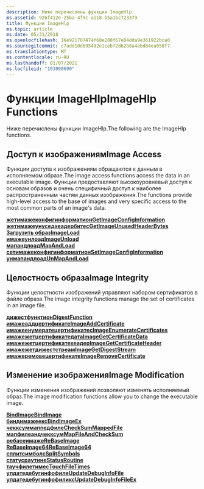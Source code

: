 ```yaml
---
description: Ниже перечислены функции ImageHlp.
ms.assetid: 926f412e-25ba-4f9c-a118-b5a1bc723379
title: Функции ImageHlp
ms.topic: article
ms.date: 05/31/2018
ms.openlocfilehash: 16e921707474f68e288f67e84dda9e361922bca0
ms.sourcegitcommit: c7add10d695482e1ceb72d62b8a4ebd84ea050f7
ms.translationtype: MT
ms.contentlocale: ru-RU
ms.lasthandoff: 01/07/2021
ms.locfileid: "103990690"
---
```

# <a name="imagehlp-functions"></a><span data-ttu-id="57341-103">Функции ImageHlp</span><span class="sxs-lookup"><span data-stu-id="57341-103">ImageHlp Functions</span></span>

<span data-ttu-id="57341-104">Ниже перечислены функции ImageHlp.</span><span class="sxs-lookup"><span data-stu-id="57341-104">The following are the ImageHlp functions.</span></span>

## <a name="image-access"></a><span data-ttu-id="57341-105">Доступ к изображениям</span><span class="sxs-lookup"><span data-stu-id="57341-105">Image Access</span></span>

<span data-ttu-id="57341-106">Функции доступа к изображениям обращаются к данным в исполняемом образе.</span><span class="sxs-lookup"><span data-stu-id="57341-106">The image access functions access the data in an executable image.</span></span> <span data-ttu-id="57341-107">Функции предоставляют высокоуровневый доступ к основам образов и очень специфичный доступ к наиболее распространенным частям данных изображения.</span><span class="sxs-lookup"><span data-stu-id="57341-107">The functions provide high-level access to the base of images and very specific access to the most common parts of an image's data.</span></span>

<dl>

[<span data-ttu-id="57341-108">**жетимажеконфигинформатион**</span><span class="sxs-lookup"><span data-stu-id="57341-108">**GetImageConfigInformation**</span></span>](/windows/desktop/api/Imagehlp/nf-imagehlp-getimageconfiginformation)  
[<span data-ttu-id="57341-109">**жетимажеунуседхеадербитес**</span><span class="sxs-lookup"><span data-stu-id="57341-109">**GetImageUnusedHeaderBytes**</span></span>](/windows/desktop/api/Imagehlp/nf-imagehlp-getimageunusedheaderbytes)  
[<span data-ttu-id="57341-110">**Загрузить образ**</span><span class="sxs-lookup"><span data-stu-id="57341-110">**ImageLoad**</span></span>](/windows/desktop/api/Imagehlp/nf-imagehlp-imageload)  
[<span data-ttu-id="57341-111">**имажеунлоад**</span><span class="sxs-lookup"><span data-stu-id="57341-111">**ImageUnload**</span></span>](/windows/desktop/api/Imagehlp/nf-imagehlp-imageunload)  
[<span data-ttu-id="57341-112">**мапандлоад**</span><span class="sxs-lookup"><span data-stu-id="57341-112">**MapAndLoad**</span></span>](/windows/desktop/api/Imagehlp/nf-imagehlp-mapandload)  
[<span data-ttu-id="57341-113">**сетимажеконфигинформатион**</span><span class="sxs-lookup"><span data-stu-id="57341-113">**SetImageConfigInformation**</span></span>](/windows/desktop/api/Imagehlp/nf-imagehlp-setimageconfiginformation)  
[<span data-ttu-id="57341-114">**унмапандлоад**</span><span class="sxs-lookup"><span data-stu-id="57341-114">**UnMapAndLoad**</span></span>](/windows/desktop/api/Imagehlp/nf-imagehlp-unmapandload)  
</dl>

## <a name="image-integrity"></a><span data-ttu-id="57341-115">Целостность образа</span><span class="sxs-lookup"><span data-stu-id="57341-115">Image Integrity</span></span>

<span data-ttu-id="57341-116">Функции целостности изображений управляют набором сертификатов в файле образа.</span><span class="sxs-lookup"><span data-stu-id="57341-116">The image integrity functions manage the set of certificates in an image file.</span></span>

<dl>

[<span data-ttu-id="57341-117">**дижестфунктион**</span><span class="sxs-lookup"><span data-stu-id="57341-117">**DigestFunction**</span></span>](/windows/desktop/api/Imagehlp/nc-imagehlp-digest_function)  
[<span data-ttu-id="57341-118">**имажеаддцертификате**</span><span class="sxs-lookup"><span data-stu-id="57341-118">**ImageAddCertificate**</span></span>](/windows/desktop/api/Imagehlp/nf-imagehlp-imageaddcertificate)  
[<span data-ttu-id="57341-119">**имажеенумератецертификатес**</span><span class="sxs-lookup"><span data-stu-id="57341-119">**ImageEnumerateCertificates**</span></span>](/windows/desktop/api/Imagehlp/nf-imagehlp-imageenumeratecertificates)  
[<span data-ttu-id="57341-120">**имажежетцертификатедата**</span><span class="sxs-lookup"><span data-stu-id="57341-120">**ImageGetCertificateData**</span></span>](/windows/desktop/api/Imagehlp/nf-imagehlp-imagegetcertificatedata)  
[<span data-ttu-id="57341-121">**имажежетцертификатехеадер**</span><span class="sxs-lookup"><span data-stu-id="57341-121">**ImageGetCertificateHeader**</span></span>](/windows/desktop/api/Imagehlp/nf-imagehlp-imagegetcertificateheader)  
[<span data-ttu-id="57341-122">**имажежетдижестстреам**</span><span class="sxs-lookup"><span data-stu-id="57341-122">**ImageGetDigestStream**</span></span>](/windows/desktop/api/Imagehlp/nf-imagehlp-imagegetdigeststream)  
[<span data-ttu-id="57341-123">**имажеремовецертификате**</span><span class="sxs-lookup"><span data-stu-id="57341-123">**ImageRemoveCertificate**</span></span>](/windows/desktop/api/Imagehlp/nf-imagehlp-imageremovecertificate)  
</dl>

## <a name="image-modification"></a><span data-ttu-id="57341-124">Изменение изображения</span><span class="sxs-lookup"><span data-stu-id="57341-124">Image Modification</span></span>

<span data-ttu-id="57341-125">Функции изменения изображений позволяют изменять исполняемый образ.</span><span class="sxs-lookup"><span data-stu-id="57341-125">The image modification functions allow you to change the executable image.</span></span>

<dl>

[<span data-ttu-id="57341-126">**BindImage**</span><span class="sxs-lookup"><span data-stu-id="57341-126">**BindImage**</span></span>](/windows/desktop/api/Imagehlp/nf-imagehlp-bindimage)  
[<span data-ttu-id="57341-127">**биндимажеекс**</span><span class="sxs-lookup"><span data-stu-id="57341-127">**BindImageEx**</span></span>](/windows/desktop/api/Imagehlp/nf-imagehlp-bindimageex)  
[<span data-ttu-id="57341-128">**чекксуммаппедфиле**</span><span class="sxs-lookup"><span data-stu-id="57341-128">**CheckSumMappedFile**</span></span>](/windows/desktop/api/Imagehlp/nf-imagehlp-checksummappedfile)  
[<span data-ttu-id="57341-129">**мапфилеандчекксум**</span><span class="sxs-lookup"><span data-stu-id="57341-129">**MapFileAndCheckSum**</span></span>](/windows/desktop/api/Imagehlp/nf-imagehlp-mapfileandchecksuma)  
[<span data-ttu-id="57341-130">**ребасеимаже**</span><span class="sxs-lookup"><span data-stu-id="57341-130">**ReBaseImage**</span></span>](/windows/desktop/api/Imagehlp/nf-imagehlp-rebaseimage)  
[<span data-ttu-id="57341-131">**ReBaseImage64**</span><span class="sxs-lookup"><span data-stu-id="57341-131">**ReBaseImage64**</span></span>](/windows/desktop/api/Imagehlp/nf-imagehlp-rebaseimage64)  
[<span data-ttu-id="57341-132">**сплитсимболс**</span><span class="sxs-lookup"><span data-stu-id="57341-132">**SplitSymbols**</span></span>](/windows/desktop/api/Imagehlp/nf-imagehlp-splitsymbols)  
[<span data-ttu-id="57341-133">**статусраутине**</span><span class="sxs-lookup"><span data-stu-id="57341-133">**StatusRoutine**</span></span>](/windows/desktop/api/Imagehlp/nc-imagehlp-pimagehlp_status_routine)  
[<span data-ttu-id="57341-134">**таучфилетимес**</span><span class="sxs-lookup"><span data-stu-id="57341-134">**TouchFileTimes**</span></span>](/windows/desktop/api/Imagehlp/nf-imagehlp-touchfiletimes)  
[<span data-ttu-id="57341-135">**упдатедебугинфофиле**</span><span class="sxs-lookup"><span data-stu-id="57341-135">**UpdateDebugInfoFile**</span></span>](/windows/desktop/api/Imagehlp/nf-imagehlp-updatedebuginfofile)  
[<span data-ttu-id="57341-136">**упдатедебугинфофиликс**</span><span class="sxs-lookup"><span data-stu-id="57341-136">**UpdateDebugInfoFileEx**</span></span>](/windows/desktop/api/Imagehlp/nf-imagehlp-updatedebuginfofileex)  
</dl>

 

 



